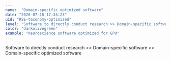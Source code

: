 ```yaml
---
name:  "Domain-specific optimized software"
date: "2020-07-18 17:33:23"
uid: "RSE-taxonomy-optimized"
level: "Software to directly conduct research >> Domain-specific software >> Domain-specific optimized software"
color: "darkolivegreen"
example: "neuroscience software optimized for GPU" 
---
```


Software to directly conduct research >> Domain-specific software >> Domain-specific optimized software